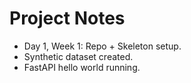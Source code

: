 # Project Notes

- Day 1, Week 1: Repo + Skeleton setup.
- Synthetic dataset created.
- FastAPI hello world running.